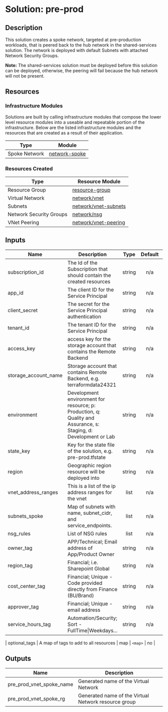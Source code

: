 # **Solution: pre-prod**

## Description

This solution creates a spoke network, targeted at pre-production workloads, that is peered back to the hub network in the shared-services solution. The network is deployed with default Subnets with attached Network Security Groups.

**Note:** The shared-services solution must be deployed before this solution can be deployed, otherwise, the peering will fail because the hub network will not be present.

## Resources

### Infrastructure Modules

Solutions are built by calling infrastructure modules that compose the lower level resource modules into a useable and repeatable portion of the infrastructure. Below are the listed infrastructure modules and the resources that are created as a result of their application.

| Type     | Module     |
|----------|------------|
| Spoke Network | [network-spoke](../../infrastructure-modules/network-spoke) |

### Resources Created

| Type     | Resource Module     |
|----------|------------|
| Resource Group | [resource-group](../../resource-modules/resource-group/README.md)|
| Virtual Network | [network/vnet](../../resource-modules/network/vnet/README.md)|
| Subnets| [network/vnet-subnets](../../resource-modules/network/vnet-subnets/README.md) |
| Network Security Groups | [network/nsg](../../resource-modules/network/nsg/README.md) |
| VNet Peering | [network/vnet-peering](../../resource-modules/network/vnet-peering/README.md) |

## Inputs

| Name | Description | Type | Default | Required |
|------|-------------|:----:|:-----:|:-----:|
| subscription\_id | The Id of the Subscription that should contain the created resources | string | n/a | yes |
| app\_id | The client ID for the Service Principal | string | n/a | yes |
| client\_secret | The secret for the Service Principal authentication | string | n/a | yes |
| tenant\_id | The tenant ID for the Service Principal | string | n/a | yes |
| access\_key | access key for the storage account that contains the Remote Backend | string | n/a | yes |
| storage\_account\_name | Storage account that contains Remote Backend, e.g. terraformdata24321 | string | n/a | yes |
| environment | Development environment for resource; p: Production, q: Quality and Assurance, s: Staging, d: Development or Lab | string | n/a | yes |
| state\_key | Key for the state file of the solution, e.g. pre-prod.tfstate | string | n/a | yes |
| region | Geographic region resource will be deployed into | string | n/a | yes |
| vnet\_address\_ranges | This is a list of the ip address ranges for the vnet | list | n/a | yes |
| subnets\_spoke | Map of subnets with name, subnet_cidr, and service_endpoints. | list | n/a | yes |
| nsg\_rules | List of NSG rules | list | n/a | yes |
| owner\_tag | APP/Technical; Email address of App/Product Owner | string | n/a | yes |
| region\_tag | Financial; i.e. Sharepoint Global | string | n/a | yes |
| cost\_center\_tag | Financial; Unique - Code provided directly from Finance (BU/Brand) | string | n/a | yes |
| approver\_tag | Financial; Unique - email address | string | n/a | yes |
| service\_hours\_tag | Automation/Security; Sort -FullTime\|Weekdays... | string | n/a | yes |

| optional\_tags | A map of tags to add to all resources | map | `<map>` | no |

## Outputs

| Name | Description |
|------|-------------|
| pre\_prod\_vnet\_spoke\_name | Generated name of the Virtual Network |
| pre\_prod\_vnet\_spoke\_rg | Generated name of the Virtual Network resource group |

